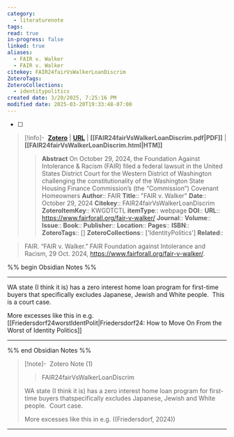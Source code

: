 ```yaml
---
category:
  - literaturenote
tags: 
read: true
in-progress: false
linked: true
aliases:
  - FAIR v. Walker
  - FAIR v. Walker
citekey: FAIR24fairVsWalkerLoanDiscrim
ZoteroTags: 
ZoteroCollections:
  - identitypolitics
created date: 3/20/2025, 7:25:16 PM
modified date: 2025-03-20T19:33:48-07:00
---
```

- [ ] 
> [!info]- &nbsp;[**Zotero**](zotero://select/library/items/KWGDTCTL)  | [**URL**](https://www.fairforall.org/fair-v-walker/) | **[[FAIR24fairVsWalkerLoanDiscrim.pdf|PDF]]** | **[[FAIR24fairVsWalkerLoanDiscrim.html|HTM]]**
>> **Abstract**
> On October 29, 2024, the Foundation Against Intolerance & Racism (FAIR) filed a federal lawsuit in the United States District Court for the Western District of Washington challenging the constitutionality of the Washington State Housing Finance Commission’s (the “Commission”) Covenant Homeowners
> > **Author**:: FAIR
> **Title**:: "FAIR v. Walker"
> **Date**:: October 29, 2024
> **Citekey**:: FAIR24fairVsWalkerLoanDiscrim
> **ZoteroItemKey**:: KWGDTCTL
> **itemType**:: webpage
> **DOI**:: 
> **URL**:: https://www.fairforall.org/fair-v-walker/
> **Journal**:: 
> **Volume**:: 
> **Issue**:: 
> **Book**:: 
> **Publisher**:: 
> **Location**:: 
> **Pages**:: 
> **ISBN**:: 
> **ZoteroTags**:: []
> **ZoteroCollections**:: ['IdentityPolitics']
> **Related**::

>  FAIR. “FAIR v. Walker.” FAIR Foundation against Intolerance and Racism, 29 Oct. 2024, https://www.fairforall.org/fair-v-walker/.

%% begin Obsidian Notes %%
___

WA state (I think it is) has a zero interest home loan program for first-time buyers that specifically excludes Japanese, Jewish and White people.  This is a court case.

More excesses like this in e.g. [[Friedersdorf24worstIdentPolit|Friedersdorf24: How to Move On From the Worst of Identity Politics]] 

___
%% end Obsidian Notes %%
> [!note]- &nbsp;Zotero Note (1)
>>FAIR24fairVsWalkerLoanDiscrim
> 
> WA state (I think it is) has a zero interest home loan program for first-time buyers thatspecifically excludes Japanese, Jewish and White people.  Court case.
> 
> More excesses like this in e.g. ((Friedersdorf, 2024))
> 
>
---